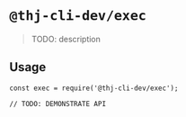 # `@thj-cli-dev/exec`

> TODO: description

## Usage

```
const exec = require('@thj-cli-dev/exec');

// TODO: DEMONSTRATE API
```
